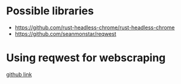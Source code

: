 
# Possible libraries

- https://github.com/rust-headless-chrome/rust-headless-chrome
- https://github.com/seanmonstar/reqwest

# Using reqwest for webscraping 

[github link](https://github.com/seanmonstar/reqwest)
